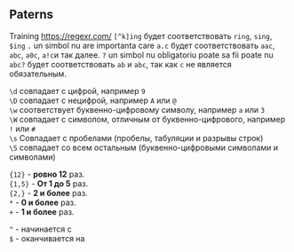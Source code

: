 ## Paterns
Training https://regexr.com/
`[^k]ing` будет соответствовать `ring`, `sing`, `$ing`
`.` un simbol  nu are importanta care
`a.c` будет соответствовать `aac`, `abc`, `a0c`, `a!c`и так далее.
`?` un simbol nu obligatoriu poate sa fii poate nu 
`abc?` будет соответствовать `ab` и `abc`, так как `c` не является обязательным.

`\d` совпадает с цифрой, например `9`  
`\D` совпадает с нецифрой, например `A` или `@`  
`\w` соответствует буквенно-цифровому символу, например `a` или `3`  
`\W` совпадает с символом, отличным от буквенно-цифрового, например `!` или `#`  
`\s` Совпадает с пробелами (пробелы, табуляции и разрывы строк)  
`\S` совпадает со всем остальным (буквенно-цифровыми символами и символами)

`{12}` - **ровно 12** раз.  
`{1,5}` - **От 1 до 5** раз.  
`{2,}` - **2 и более** раз.  
`*` - **0 и более** раз.  
`+` - **1 и более** раз.

`^` - начинается с  
`$` - оканчивается на

